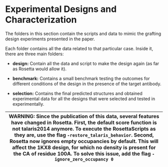 # Experimental Designs and Characterization

The folders in this section contain the scripts and data to mimic the grafting design experiments presented in the paper.

Each folder contains all the data related to that particular case. Inside it, there are three main folders:

* **design:** Contain all the data and script to make the design again (as far as Rosetta would allow it).

* **benchmark:** Contains a small benchmark testing the outcomes for different conditions of the design in the presence of the target antibody.

* **selection:** Contains the final predicted structures and obtained experimental data for all the designs that were selected and tested in experimentally.

| WARNING: Since the publication of this data, several features have changed in Rosetta. First, the default score function is not talaris2014 anymore. To execute the RosettaScripts as they are, use the flag `-restore_talaris_behavior`. Second, Rosetta now ignores empty occupancies by default. This will affect the 1KX8 design, for which no density is present for the CA of residue 100A. To solve this issue, add the flag `-ignore_zero_occupancy 0`|
| --- |
